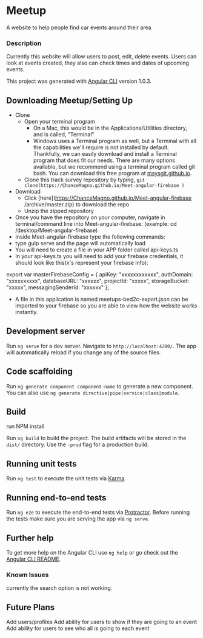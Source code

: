 # Meetup
A website to help people find car events around their area

### Description
Currently this website will allow users to post, edit, delete events. Users can look at events created, they also can check times and dates of upcoming events.

This project was generated with [Angular CLI](https://github.com/angular/angular-cli) version 1.0.3.

## Downloading Meetup/Setting Up
* Clone
  * Open your terminal program
    * On a Mac, this would be in the Applications/Utilities directory, and is called, "Terminal"
    * Windows uses a Terminal program as well, but a Terminal with all the capabilities we'll require is not installed by default. Thankfully, we can easily download and install a Terminal program that does fit our needs.
There are many options available, but we recommend using a terminal program called git bash. You can download this free program at [msysgit.github.io](https://ChanceMagno.github.io/Meet-angular-firebase
).
  * Clone this track survey repository by typing, `git clone(https://ChanceMagno.github.io/Meet-angular-firebase
)`
* Download
  * Click [here](https://ChanceMagno.github.io/Meet-angular-firebase
/archive/master.zip) to download the repo
  * Unzip the zipped repository
* Once you have the repository on your computer, navigate in terminal/command line into Meet-angular-firebase. (example: cd /desktop/Meet-angular-firebase)
* Inside Meet-angular-firebase type the following commands:
* type gulp serve and the page will automatically load
* You will need to create a file in your APP folder called api-keys.ts
* In your api-keys.ts you will need to add your firebase credentials, it should look like this(x's represent your firebase info):

export var masterFirebaseConfig = {
  apiKey: "xxxxxxxxxxxx",
  authDomain: "xxxxxxxxxx",
  databaseURL: "xxxxxx",
  projectId: "xxxxx",
  storageBucket: "xxxxx",
  messagingSenderId: "xxxxxx"
  };
  * A file in this application is named meetups-bed2c-export.json can be imported to your firebase so you are able to view how the website works instantly.


## Development server

Run `ng serve` for a dev server. Navigate to `http://localhost:4200/`. The app will automatically reload if you change any of the source files.

## Code scaffolding

Run `ng generate component component-name` to generate a new component. You can also use `ng generate directive|pipe|service|class|module`.

## Build


run NPM install 

Run `ng build` to build the project. The build artifacts will be stored in the `dist/` directory. Use the `-prod` flag for a production build.

## Running unit tests

Run `ng test` to execute the unit tests via [Karma](https://karma-runner.github.io).

## Running end-to-end tests

Run `ng e2e` to execute the end-to-end tests via [Protractor](http://www.protractortest.org/).
Before running the tests make sure you are serving the app via `ng serve`.

## Further help

To get more help on the Angular CLI use `ng help` or go check out the [Angular CLI README](https://github.com/angular/angular-cli/blob/master/README.md).

### Known Issues
currently the search option is not working.

## Future Plans
Add users/profiles
Add ability for users to show if they are going to an event
Add ability for users to see who all is going to each event
